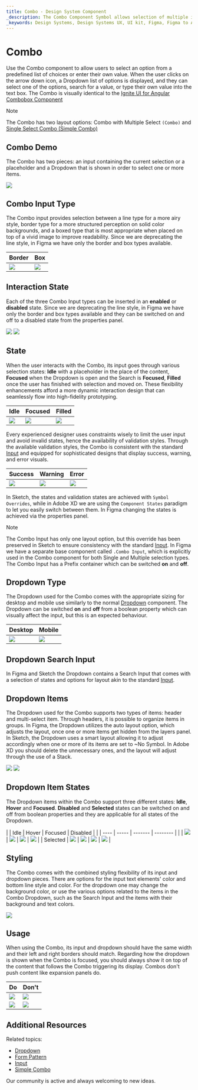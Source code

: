 ```yaml
---
title: Combo - Design System Component
_description: The Combo Component Symbol allows selection of multiple items from a collection.
_keywords: Design Systems, Design Systems UX, UI kit, Figma, Figma to Angular, Export code from Figma, Figma to HTML, Figma UI kits, Sketch, Ignite UI for Angular, Sketch to Angular, Angular, Angular Design System, Export code from Sketch, Design Kits for Angular, Sketch HTML, Sketch to HTML, Sketch UI kits, Adobe XD, Adobe XD to Angular, Export code from Adobe XD, Adobe XD to HTML, Adobe XD UI kits
---
```


# Combo

Use the Combo component to allow users to select an option from a predefined list of choices or enter their own value. When the user clicks on the arrow down icon, a Dropdown list of options is displayed, and they can select one of the options, search for a value, or type their own value into the text box. The Combo is visually identical to the [ Ignite UI for Angular Combobox Component](https://www.infragistics.com/products/ignite-ui-angular/angular/components/combo.html)

> [!Note]
> The Combo has two layout options: Combo with Multiple Select `(Combo)` and [Single Select Combo (Simple Combo) ](simple-combo.md)

## Combo Demo

The Combo has two pieces: an input containing the current selection or a placeholder and a Dropdown that is shown in order to select one or more items.

<img class="responsive-img" src="../images/combo_demo.png" srcset="../images/combo_demo@2x.png 2x" />

## Combo Input Type

The Combo input provides selection between a line type for a more airy style, border type for a more structured perception on solid color backgrounds, and a boxed type that is most appropriate when placed on top of a vivid image to improve readability. Since we are deprecating the line style, in Figma we have only the border and box types available.

| Border | Box |
| ------- | ------- |
| <img class="responsive-img" src="../images/combo_border.png" srcset="../images/combo_border@2x.png 2x" /> | <img class="responsive-img" src="../images/combo_box.png" srcset="../images/combo_box@2x.png 2x" /> |

## Interaction State

Each of the three Combo Input types can be inserted in an **enabled** or **disabled** state. Since we are deprecating the line style, in Figma we have only the border and box types available and they can be switched on and off to a disabled state from the properties panel.

<img class="responsive-img" src="../images/combo_enabledstate.png" srcset="../images/combo_enabledstate@2x.png 2x" />
<img class="responsive-img" src="../images/combo_disabledstate.png" srcset="../images/combo_disabledstate@2x.png 2x" />

## State

When the user interacts with the Combo, its input goes through various selection states: **Idle** with a placeholder in the place of the content, **Focused** when the Dropdown is open and the Search is **Focused**, **Filled** once the user has finished with selection and moved on. These flexibility enhancements afford a more dynamic interaction design that can seamlessly flow into high-fidelity prototyping.

| Idle | Focused | Filled | 
| ------- | ------- | ------- |
| <img class="responsive-img" src="../images/combo_idle.png" srcset="../images/combo_idle@2x.png 2x" /> | <img class="responsive-img" src="../images/combo_focused.png" srcset="../images/combo_focused@2x.png 2x" /> | <img class="responsive-img" src="../images/combo_filled.png" srcset="../images/combo_filled@2x.png 2x" /> |

Every experienced designer uses constraints wisely to limit the user input and avoid invalid states, hence the availability of validation styles. Through the available validation styles, the Combo is consistent with the standard [Input](input.md) and equipped for sophisticated designs that display success, warning, and error visuals.

| Success | Warning | Error | 
| ------- | ------- | ------- |
| <img class="responsive-img" src="../images/combo_success.png" srcset="../images/combo_success@2x.png 2x" /> | <img class="responsive-img" src="../images/combo_warning.png" srcset="../images/combo_warning@2x.png 2x" /> | <img class="responsive-img" src="../images/combo_error.png" srcset="../images/combo_error@2x.png 2x" /> |

In Sketch, the states and validation states are achieved with `Symbol Overrides`, while in Adobe XD we are using the `Component States` paradigm to let you easily switch between them. In Figma changing the states is achieved via the properties panel.

> [!Note]
> The Combo Input has only one layout option, but this override has been preserved in Sketch to ensure consistency with the standard [Input](input.md). In Figma we have a separate base component called `.Combo Input`, which is explicitly used in the Combo component for both Single and Multiple selection types. The Combo Input has a Prefix container which can be switched **on** and **off**.

## Dropdown Type

The Dropdown used for the Combo comes with the appropriate sizing for desktop and mobile use similarly to the normal [Dropdown](dropdown.md) component. The Dropdown can be switched **on** and **off** from a boolean property which can visually affect the input, but this is an expected behaviour.

| Desktop | Mobile |
| ------- | ------- |
| <img class="responsive-img" src="../images/combo_desktop.png" srcset="../images/combo_desktop@2x.png 2x" /> | <img class="responsive-img" src="../images/combo_mobile.png" srcset="../images/combo_mobile@2x.png 2x" /> |

## Dropdown Search Input

In Figma and Sketch the Dropdown contains a Search Input that comes with a selection of states and options for layout akin to the standard [Input](input.md).

## Dropdown Items

The Dropdown used for the Combo supports two types of items: header and multi-select item. Through headers, it is possible to organize items in groups. In Figma, the Dropdown utilizes the auto layout option, which adjusts the layout, once one or more items get hidden from the layers panel. In Sketch, the Dropdown uses a smart layout allowing it to adjust accordingly when one or more of its items are set to ~No Symbol. In Adobe XD you should delete the unnecessary ones, and the layout will adjust through the use of a Stack.

<img class="responsive-img" src="../images/combo_header.png" srcset="../images/combo_header@2x.png 2x" />
<img class="responsive-img" src="../images/combo_multiselect_item.png" srcset="../images/combo_multiselect_item@2x.png 2x" />

## Dropdown Item States

The Dropdown items within the Combo support three different states: **Idle**, **Hover** and **Focused**. **Disabled** and **Selected** states can be switched on and off from boolean properties and they are applicable for all states of the Dropdown.

|  | Idle | Hover | Focused | Disabled |
|  | ---- | ----- | ------- | -------- |
|  | <img class="responsive-img" src="../images/combo_item_idle.png" srcset="../images/combo_item_idle@2x.png 2x" /> | <img class="responsive-img" src="../images/combo_item_hover.png" srcset="../images/combo_item_hover@2x.png 2x" /> | <img class="responsive-img" src="../images/combo_item_focused.png" srcset="../images/combo_item_focused@2x.png 2x" /> | <img class="responsive-img" src="../images/combo_item_idle_disabled.png" srcset="../images/combo_item_idle_disabled@2x.png 2x" /> |
| Selected | <img class="responsive-img" src="../images/combo_item_selected.png" srcset="../images/combo_item_selected@2x.png 2x" /> | <img class="responsive-img" src="../images/combo_item_selected_hover.png" srcset="../images/combo_item_selected_hover@2x.png 2x" /> | <img class="responsive-img" src="../images/combo_item_selected_focused.png" srcset="../images/combo_item_selected_focused@2x.png 2x" /> | <img class="responsive-img" src="../images/combo_item_selected_disabled.png" srcset="../images/combo_item_selected_disabled@2x.png 2x" /> |

## Styling

The Combo comes with the combined styling flexibility of its input and dropdown pieces. There are options for the input text elements' color and bottom line style and color. For the dropdown one may change the background color, or use the various options related to the items in the Combo Dropdown, such as the Search Input and the items with their background and text colors.

<img class="responsive-img" src="../images/combo_styling.png" srcset="../images/combo_styling@2x.png 2x" />

## Usage

When using the Combo, its input and dropdown should have the same width and their left and right borders should match. Regarding how the dropdown is shown when the Combo is focused, you should always show it on top of the content that follows the Combo triggering its display. Combos don't push content like expansion panels do.

| Do                                                                           | Don't                                                                            |
| ---------------------------------------------------------------------------- | -------------------------------------------------------------------------------- |
| <img class="responsive-img" src="../images/combo_do1.png" srcset="../images/combo_do1@2x.png 2x" /> | <img class="responsive-img" src="../images/combo_dont1.png" srcset="../images/combo_dont1@2x.png 2x" /> |
| <img class="responsive-img" src="../images/combo_do2.png" srcset="../images/combo_do2@2x.png 2x" /> | <img class="responsive-img" src="../images/combo_dont2.png" srcset="../images/combo_dont2@2x.png 2x" /> |

## Additional Resources

Related topics:

- [Dropdown](dropdown.md)
- [Form Pattern](../patterns/form.md)
- [Input](input.md)
- [Simple Combo](simple-combo.md)
  <div class="divider--half"></div>

Our community is active and always welcoming to new ideas.
